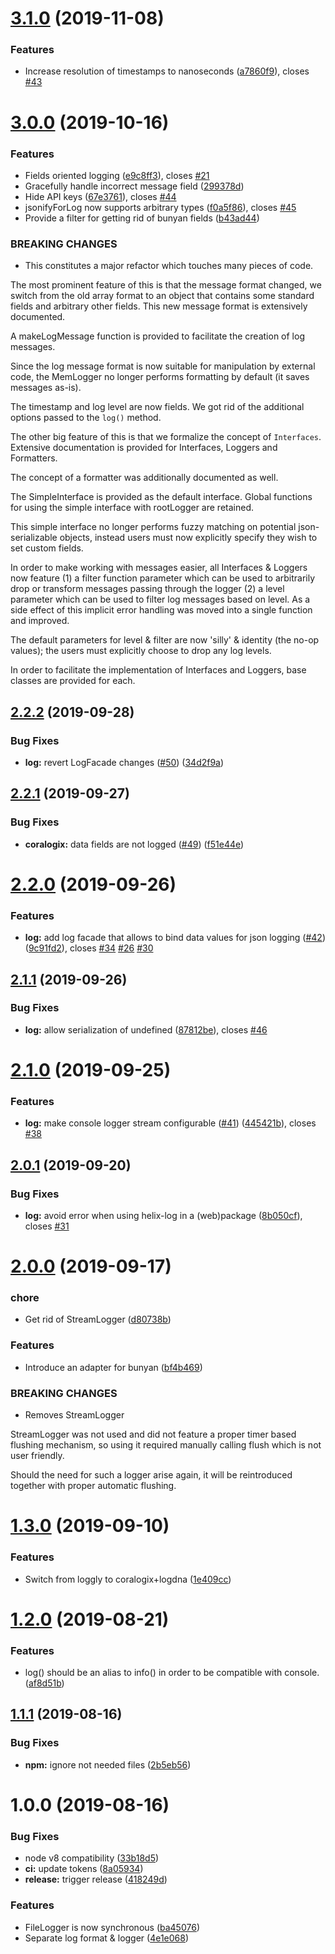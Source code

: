 # [3.1.0](https://github.com/adobe/helix-log/compare/v3.0.0...v3.1.0) (2019-11-08)


### Features

* Increase resolution of timestamps to nanoseconds ([a7860f9](https://github.com/adobe/helix-log/commit/a7860f9deb672a0e70968f496716cfd6393550a8)), closes [#43](https://github.com/adobe/helix-log/issues/43)

# [3.0.0](https://github.com/adobe/helix-log/compare/v2.2.2...v3.0.0) (2019-10-16)


### Features

* Fields oriented logging ([e9c8ff3](https://github.com/adobe/helix-log/commit/e9c8ff3)), closes [#21](https://github.com/adobe/helix-log/issues/21)
* Gracefully handle incorrect message field ([299378d](https://github.com/adobe/helix-log/commit/299378d))
* Hide API keys ([67e3761](https://github.com/adobe/helix-log/commit/67e3761)), closes [#44](https://github.com/adobe/helix-log/issues/44)
* jsonifyForLog now supports arbitrary types ([f0a5f86](https://github.com/adobe/helix-log/commit/f0a5f86)), closes [#45](https://github.com/adobe/helix-log/issues/45)
* Provide a filter for getting rid of bunyan fields ([b43ad44](https://github.com/adobe/helix-log/commit/b43ad44))


### BREAKING CHANGES

* This constitutes a major refactor
which touches many pieces of code.

The most prominent feature of this is that the message format changed,
we switch from the old array format to an object that contains some
standard fields and arbitrary other fields. This new message format
is extensively documented.

A makeLogMessage function is provided to facilitate the creation of
log messages.

Since the log message format is now suitable for manipulation by external
code, the MemLogger no longer performs formatting by default (it saves
messages as-is).

The timestamp and log level are now fields. We got rid of the additional
options passed to the `log()` method.

The other big feature of this is that we formalize the concept of `Interfaces`.
Extensive documentation is provided for Interfaces, Loggers and Formatters.

The concept of a formatter was additionally documented as well.

The SimpleInterface is provided as the default interface. Global functions for
using the simple interface with rootLogger are retained.

This simple interface no longer performs fuzzy matching on potential json-serializable
objects, instead users must now explicitly specify they wish to set custom fields.

In order to make working with messages easier, all Interfaces & Loggers now
feature (1) a filter function parameter which can be used to arbitrarily drop
or transform messages passing through the logger (2) a level parameter which
can be used to filter log messages based on level.
As a side effect of this implicit error handling was moved into a single function
and improved.

The default parameters for level & filter are now 'silly' & identity (the no-op
values); the users must explicitly choose to drop any log levels.

In order to facilitate the implementation of Interfaces and Loggers, base classes
are provided for each.

## [2.2.2](https://github.com/adobe/helix-log/compare/v2.2.1...v2.2.2) (2019-09-28)


### Bug Fixes

* **log:** revert LogFacade changes ([#50](https://github.com/adobe/helix-log/issues/50)) ([34d2f9a](https://github.com/adobe/helix-log/commit/34d2f9a))

## [2.2.1](https://github.com/adobe/helix-log/compare/v2.2.0...v2.2.1) (2019-09-27)


### Bug Fixes

* **coralogix:** data fields are not logged ([#49](https://github.com/adobe/helix-log/issues/49)) ([f51e44e](https://github.com/adobe/helix-log/commit/f51e44e))

# [2.2.0](https://github.com/adobe/helix-log/compare/v2.1.1...v2.2.0) (2019-09-26)


### Features

* **log:** add log facade that allows to bind data values for json logging ([#42](https://github.com/adobe/helix-log/issues/42)) ([9c91fd2](https://github.com/adobe/helix-log/commit/9c91fd2)), closes [#34](https://github.com/adobe/helix-log/issues/34) [#26](https://github.com/adobe/helix-log/issues/26) [#30](https://github.com/adobe/helix-log/issues/30)

## [2.1.1](https://github.com/adobe/helix-log/compare/v2.1.0...v2.1.1) (2019-09-26)


### Bug Fixes

* **log:** allow serialization of undefined ([87812be](https://github.com/adobe/helix-log/commit/87812be)), closes [#46](https://github.com/adobe/helix-log/issues/46)

# [2.1.0](https://github.com/adobe/helix-log/compare/v2.0.1...v2.1.0) (2019-09-25)


### Features

* **log:** make console logger stream configurable ([#41](https://github.com/adobe/helix-log/issues/41)) ([445421b](https://github.com/adobe/helix-log/commit/445421b)), closes [#38](https://github.com/adobe/helix-log/issues/38)

## [2.0.1](https://github.com/adobe/helix-log/compare/v2.0.0...v2.0.1) (2019-09-20)


### Bug Fixes

* **log:** avoid error when using helix-log in a (web)package ([8b050cf](https://github.com/adobe/helix-log/commit/8b050cf)), closes [#31](https://github.com/adobe/helix-log/issues/31)

# [2.0.0](https://github.com/adobe/helix-log/compare/v1.3.0...v2.0.0) (2019-09-17)


### chore

* Get rid of StreamLogger ([d80738b](https://github.com/adobe/helix-log/commit/d80738b))


### Features

* Introduce an adapter for bunyan ([bf4b469](https://github.com/adobe/helix-log/commit/bf4b469))


### BREAKING CHANGES

* Removes StreamLogger

StreamLogger was not used and did not feature a proper timer
based flushing mechanism, so using it required manually calling
flush which is not user friendly.

Should the need for such a logger arise again, it will be reintroduced
together with proper automatic flushing.

# [1.3.0](https://github.com/adobe/helix-log/compare/v1.2.0...v1.3.0) (2019-09-10)


### Features

* Switch from loggly to coralogix+logdna ([1e409cc](https://github.com/adobe/helix-log/commit/1e409cc))

# [1.2.0](https://github.com/adobe/helix-log/compare/v1.1.2...v1.2.0) (2019-08-21)


### Features

* log() should be an alias to info() in order to be compatible with console. ([af8d51b](https://github.com/adobe/helix-log/commit/af8d51b))

## [1.1.1](https://github.com/adobe/helix-log/compare/v1.1.0...v1.1.1) (2019-08-16)


### Bug Fixes

* **npm:** ignore not needed files ([2b5eb56](https://github.com/adobe/helix-log/commit/2b5eb56))

# 1.0.0 (2019-08-16)


### Bug Fixes

* node v8 compatibility ([33b18d5](https://github.com/adobe/helix-log/commit/33b18d5))
* **ci:** update tokens ([8a05934](https://github.com/adobe/helix-log/commit/8a05934))
* **release:** trigger release ([418249d](https://github.com/adobe/helix-log/commit/418249d))


### Features

* FileLogger is now synchronous ([ba45076](https://github.com/adobe/helix-log/commit/ba45076))
* Separate log format & logger ([4e1e068](https://github.com/adobe/helix-log/commit/4e1e068))
